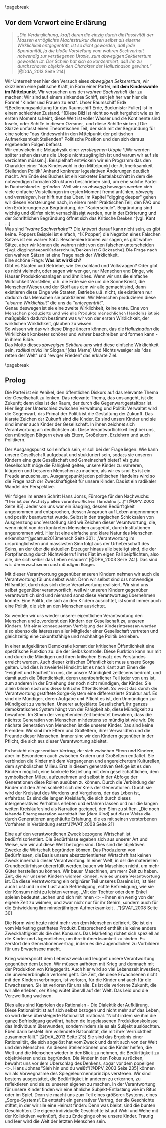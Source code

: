 \pagebreak
## Vor dem Vorwort eine Erklärung

> _„Die Verdinglichung, kraft deren die einzig durch die Passivität der Massen ermöglichte Machtstruktur diesen selbst als eiserne Wirklichkeit entgegentritt, ist so dicht geworden, daß jede Spontanität, ja die bloße Vorstellung vom wahren Sachverhalt notwendig zur verstiegenen Utopie, zum abwegigen Sektierertum geworden ist. Der Schein hat sich so konzentriert, daß ihn zu durchschauen objektiv den Charakter der Halluzination gewinnt.“_  [@DdA_2013 Seite 214]

Wir Unternehmen hier den Versuch eines _abwegigen Sektierertum_, wir skizzieren eine politische Kraft, in Form einer Partei, **mit dem Kindeswohle im Mittelpunkt**. Wir versuchen uns den _wahren Sachverhalt_ klar zu machen: Wir sind auf einem sinkenden Schiff, seit jeh her war hier die Formel "Kinder und Frauen zu erst". Unser Raumschiff Erde ^[Bedienungsanleitung für das Raumschiff Erde, Buckmister Fuller] ist in einem schlechten Zustand. ^[Diese Bild ist nicht so weit hergeholt wie es im ersten Moment scheint, diese Welt ist voller Wasser und die Kontinente sind Inseln, oder Schiffe in diesen Ozeanen, und diese Schiffe sinken.] 
Die Skizze umfasst einen Theoretischen Teil, der sich mit der Begründung für eine solche "das Kindeswohl in den Mittelpunkt der politischen Aufmerksamkeit Stellenden" Politische Position und den sich daraus ergebenden Folgen befasst.  
Wir entwickeln die Metaphysik einer _verstiegenen Utopie_ ^[Wir werden später sehen das uns die Utopie nicht zugänglich ist und warum wir auf sie verzichten müssen.]. Beispielhaft entwickeln wir ein Programm das den Charakter einer "das Kindeswohl in den Mittelpunkt der Aufmerksamkeit Stellenden Politik" Anhand konkreter legeslativen Änderungen deutlich macht. Am Ende des Buches ist ein konkreter Bastelabschnitt in dem die notwendigen formalen Strukturen beschrieben sind, um eine solche Partei in Deutschland zu gründen. Weil wir uns _abwegig_ bewegen werden sich viele einfache Vorstellungen im ersten Moment fremd anfühlen, _abwegig_ und _verstiegen_, hier hilft nur das Üben. Im Kapitel "digging deeper" gehen wir diesen Vorstellungen nach, in einem mehr Praktischen Teil, den FAQ und den Erörterungen zur Begründung, der "Kaderschule". Begründung sind wichtig und dürfen nicht vernachlässigt werden, nur in der Erörterung und der Schriftlichen Begründung öffnet sich das Kritische Denken.^[vgl. Kant ...]  
Was sind _"wahre Sachverhalte"_? Die Antwort darauf kann nicht sein, es gibt keine. Poppers Beispiel ist einfach, ^[K Popper] die Negation eines Falschen Satzes ist ein wahrer Satz. Bescheiden können wir sagen, es gibt wahre Sätze, aber wir können die wahren nicht von den falschen unterscheiden ^[vgl. diggingdeeper/Kaderschule/Denken ist Glücksache]. Die Frage nach den wahren Sätzen ist eine Frage nach der Wirklichkeit.  
Eine schöne Frage: **Was ist wirklich?**  
Gibt es Staaten und Betriebe, wie Deutschland und Volkswagen? Oder gibt es nicht vielmehr, oder sagen wir weniger, nur Menschen und Dinge, wie Häuser Produktionsanlagen und ähnliches. Wenn wir uns die einfache Wirklichkeit Vorstellen, d.h. die Erde wie sie um die Sonne Kreist, die Menschen/Wesen und der Stoff aus dem wir alle gemacht sind, dann existieren diese Dinge wie Staaten, Betriebe u.ä. nicht, sie existieren nur dadurch das Menschen sie praktizieren. Wir Menschen produzieren diese _"eiserne Wirklichkeit"_ die uns da _"entgegentritt"_.  
Genau deswegen ist sie eine zweite Wirklichkeit, keine erste. Eine von Menschen produzierte und wie alle Produkte menschlichen Handelns ist sie maßgeblich dadurch bestimmt was wir von der ersten Wirklichkeit, der wirklichen Wirklichkeit, glauben zu wissen.  
So wissen wir das wir diese Dinge ändern können, das die _Halluzination_ die Wirklichkeit konkreter schöner und wahrer beschreiben und formen kann -in ihrem Bilde.  
Das Motto dieses _abwegigen Sektieretums_ wird diese einfache Wirklichkeit sein, *radikal trivial* ihr Slogan.^[das Meme] Und Nichts weniger als "das retten der Welt" und "ewiger Frieden" das erklärte Ziel.

\pagebreak
## Prolog

Die Partei ist ein Vehikel, den öffentlichen Diskurs auf das relevante Thema der Gesellschaft zu lenken. Das relevante Thema, das uns angeht, ist die Zukunft; denn dies ist der Raum, der durch die Gegenwart gestaltbar ist. Hier liegt der Unterschied zwischen Verwaltung und Politik: Verwaltet wird die Gegenwart, das Primat der Politik ist die Gestaltung der Zukunft. Das klarste Zeichen der Zukunft sind die Kinder. Es sind unsere Kinder und sie sind immer auch Kinder der Gesellschaft. In ihnen zeichnet sich Verantwortung am deutlichsten ab. Diese Verantwortlichkeit liegt bei uns, den mündigen Bürgern etwa als Eltern, Großeltern, Erziehern und auch Politikern.

Der Ausgangspunkt soll einfach sein, er soll bei der Frage liegen: Wie kann unsere Gesellschaft aufgebaut und strukturiert sein, sodass sie unseren Kindern eine gute Gesellschaft und Gemeinschaft bietet? Als gute Gesellschaft möge die Fähigkeit gelten, unsere Kinder zu wahreren, klügeren und besseren Menschen zu machen, als wir es sind. Es ist ein Freude anzuschauen. Ausgangspunkt jeden politischen Handelns wird so die Frage nach der Zweckhaftigkeit für unsere Kinder. Das ist ein radikaler Wandel der Perspektive.

Wir folgen im ersten Schritt Hans Jonas, Fürsorge für den Nachwuchs: "Hier ist der Archetyp alles verantwortlichen Handelns [...]" [@DPV_2003 Seite 85]. Jeder von uns war ein Säugling, dessen Bedürftigkeit angenommen und entsprochen, dessen Anspruch auf Leben angenommen und positiv beantwortet wurde. Selbst in den tragischen Schicksalen von Ausgrenzung und Verstoßung sind wir Zeichen dieser Verantwortung, die, wenn nicht von den konkreten Menschen ausgeübt, durch Institutionen angenommen wird. Hier ist eine einfache und klare Natur des Menschen erkennbar^[@camus2013mensch Seite 30] : „Verantwortung im ursprünglichsten und massivsten Sinn folgt aus der Urheberschaft des Seins, an der über die aktuellen Erzeuger hinaus alle beteiligt sind, die der Fortpflanzung durch Nichtwiderruf ihres Fiat im eigen Fall beipflichten, also alle, die sich selber das Leben erlauben“ [@DPV_2003 Seite 241]. Das sind wir: die erwachsenen und mündigen Bürger.

Mit dieser Verantwortung gegenüber unseren Kindern nehmen wir auch die Verantwortung für uns selbst wahr. Denn wir selbst sind das notwendige Hilfsmittel, durch das sich diese Verantwortung realisiert. Wir sind uns selbst gegenüber verantwortlich, weil wir unseren Kindern gegenüber verantwortlich sind und niemand sonst diese Verantwortung übernehmen könnte. Eine Politik, die sich an den Kindern ausrichtet, ist somit immer auch eine Politik, die sich an den Menschen ausrichtet.

So wenden wir uns wieder unserer eigentlichen Verantwortung den Menschen und zuvorderst den Kindern der Gesellschaft zu, unseren Kindern. Mit einer konsequenten Verfolgung der Kindesinteressen werden also ebenso die Interessen aller Mitglieder einer Gesellschaft vertreten und gleichzeitig eine zukunftsfähige und nachhaltige Politik betrieben.

In einer aufgeklärten Demokratie kommt der kritischen Öffentlichkeit eine spezifische Funktion zu: die der Selbstkontrolle. Diese Funktion kann nur mit und durch die Mündigen und ihren kritischen Einsatz des Verstandes erreicht werden. Auch dieser kritischen Öffentlichkeit muss unsere Sorge gelten. Und dies in zweierlei Hinsicht: Ist es nach Kant zum Einen die 'Feigheit und Faulheit' in uns, die unsere Mündigkeit zeitlebens bedroht, und damit auch die Öffentlichkeit, deren unentbehrlicher Teil jeder von uns ist, zum anderen in der Erziehung der noch nicht mündigen, der Kinder. Sie allein bilden nach uns diese kritische Öffentlichkeit. So weist das durch die Verantwortung gestiftete Sorge-System eine differenzierte Struktur auf. Es sind die Mündigen, deren Aufgabe und Pflicht es ist, den Unmündigen zur Mündigkeit zu verhelfen. Unserer aufgeklärte Gesellschaft, ihr ganzes demokratisches System hängt von der Fähigkeit ab, diese Mündigkeit zu bewahren. Im Strom der vergehenden Zeit bedeutet bewahren, dass die nächste Generation von Menschen mindestens so mündig ist wie wir. Die nächste Generation von Menschen ist die unserer Kinder. Das sind keine Fremden: Wir sind ihre Eltern und Großeltern, ihrer Verwandten und die Freunde dieser Menschen. Immer sind wir den Kindern gegenüber in der Pflicht, die sich aus dieser Verantwortung ableitet.

Es besteht ein generativer Vertrag, der sich zwischen Eltern und Kindern, aber im Besonderen auch zwischen Kindern und Großeltern entfaltet. Sie verbinden die Kinder mit dem Vergangenen und angereichertem Kulturellen, dem symbolischen Milieu. Erst in diesem generativen Gefüge ist es den Kindern möglich, eine konkrete Beziehung mit dem gesellschaftlichen, dem symbolischen Milieu, aufzunehmen und selbst in der Abfolge der Generationen diese Rollen ausüben zu können. Durch die Verbindung der Kinder mit den Alten schließt sich der Kreis der Generationen. Durch sie wird der Kreislauf des Werdens und Vergehens, der das Leben ist, erfahrbar. Es sind die langen Kreisläufe, die sich durch dieses intergeneratives Verhältnis erleben und erfahren lassen und nur die langen weiten Kreisläufe sind als Narration geeignet, den Sinn zu stiften. „Die noch lebende Elterngeneration vermittelt ihm [dem Kind] auf diese Weise die durch Generationen angehäufte Erfahrung, die es mit seinen verstorbenen Vorfahren in Verbindung setzt“.[@VAT_2008 Seite 21]

Eine auf den verantwortlichen Zweck bezogene Wirtschaft ist bedürfnisorientiert. Die Bedürfnisse ergeben sich aus unserer Art und Weise, wie wir auf diese Welt bezogen sind. Dies sind die objektiven Zwecke die Wirtschaft begründen können. Das Produzieren von Bedürfnissen, die Basis unsere absatzorientierten Wirtschaft hat keinen Zweck innerhalb dieser Verantwortung. In einer Welt, in der die materiellen Grundbedürfnisse übererfüllt werden, bauen wir Maschinen nicht, um mehr Güter herstellen zu können. Wir bauen Maschinen, um mehr Zeit zu haben. Zeit, die wir unseren Kindern widmen können, wie es unsere Verantwortung ist. Da diese Verantwortung ein originärer Teil unseres Daseins ist, ist hier auch Lust und in der Lust auch Befriedigung, echte Befriedigung, wie sie der Konsum nicht zu leisten vermag. „Mit der Tochter oder dem Enkel spielen bedeutet Lachen und sich mit ihnen <<die Zeit zu vertreiben>> - ihnen ein wenig von der eigene Zeit zu widmen, und zwar nicht nur für ihr Gehirn, sondern auch für die Entwicklung ihre minderjährigen Aufmerksamkeit ...“[@VAT_2008 Seite 30]

Die Norm wird heute nicht mehr von dem Menschen definiert. Sie ist ein vom Marketing gestiftetes Produkt. Entsprechend enthält sie keine andere Zweckhaftigkeit als die des Konsums. Das Marketing richtet sich speziell an die Kinder und Jugendlichen, um ihre Aufmerksamkeit zu binden. Es zerstört den Generationenvertrag, indem es die Jugendlichen zu Vorbildern für uns Erwachsene macht.

Krieg widerspricht dem Lebenszweck und leugnet unsere Verantwortung gegenüber dem Leben. Wir müssen aufhören mit Krieg und demnach mit der Produktion von Kriegsgerät. Auch hier wird so viel Lebenszeit investiert, die unwiederbringlich verloren geht. Die Zeit, die diese Erwachsenen nicht mit den Kindern verbringen, ist verloren, für die Kinder und auch für die Erwachsenen. Sie ist verloren für uns alle. Es ist die verlorene Zukunft, die wir alle erleben, der Krieg wütet überall auf der Welt. Das Leid und die Verzweiflung wachsen.

Dies alles sind Kapriolen des Rationalen - Die Dialektik der Aufklärung. Diese Rationalität ist auf sich selbst bezogen und nicht mehr auf das Leben, so wird diese übersteigerte Rationalität irrational. "Nicht indem sie ihm die ganze Befriedigung gewährt, haben die losgelassenen Produktionskolosse das Individuum überwunden, sondern indem sie es als Subjekt auslöschten. Eben darin besteht ihre vollendete Rationalität, die mit ihrer Verrücktheit zusammenfällt." [@DdA_2013 Seite 215] Sie sind das Ergebnis einer Rationalität, die sich abgelöst hat vom Zweck und damit auch von der Welt und den Menschen. An diesen Stellen können uns die Kinder helfen, die Welt und die Menschen wieder in den Blick zu nehmen, die Bedürftigkeit zu objektivieren und zu begründen. Die Kinder in den Fokus zu rücken, bewahrt uns vor dem Überschlag des Denkens, sogar vor dem popeligen <<eigenen Vorteil>>. Hans Johnas "Sieh hin und du weißt"[@DPV_2003 Seite 235] können wir als Vorwegnahme des Spiegeleuronennprinzips verstehen. Wir sind bestens ausgestattet, die Bedürftigkeit in anderen zu erkennen, zu reflektieren und sie zu unseren eigenen zu machen. In der Verantwortung für unsere Kinder finden wir eine ähnliche Subjekt-Entlastung wie im Ritus oder im Spiel. Denn sie macht uns zum Teil eines größeren Systems, eines „Sorge-Systems“. Es entsteht ein generativer Vertrag, der die Geschichte stiftet, in der wir alle eine Heimat finden: Denn was bleibt, sind die bunten Geschichten. Die eigene individuelle Geschichte ist auf Wohl und Wehe mit der Kollektiven verknüpft, die zu Ende ginge ohne unsere Kinder. Traurig und leer wird die Welt der letzten Menschen sein.
